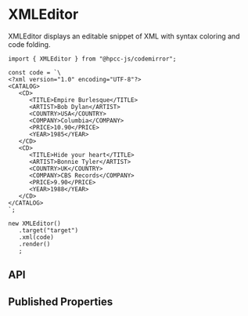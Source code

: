 # XMLEditor

<!--meta

-->

XMLEditor displays an editable snippet of XML with syntax coloring and code folding.

```sample-code
import { XMLEditor } from "@hpcc-js/codemirror";

const code = `\
<?xml version="1.0" encoding="UTF-8"?>
<CATALOG>
   <CD>
      <TITLE>Empire Burlesque</TITLE>
      <ARTIST>Bob Dylan</ARTIST>
      <COUNTRY>USA</COUNTRY>
      <COMPANY>Columbia</COMPANY>
      <PRICE>10.90</PRICE>
      <YEAR>1985</YEAR>
   </CD>
   <CD>
      <TITLE>Hide your heart</TITLE>
      <ARTIST>Bonnie Tyler</ARTIST>
      <COUNTRY>UK</COUNTRY>
      <COMPANY>CBS Records</COMPANY>
      <PRICE>9.90</PRICE>
      <YEAR>1988</YEAR>
   </CD>
</CATALOG>
`;

new XMLEditor()
   .target("target")
   .xml(code)
   .render()
   ;
```

## API

## Published Properties
```@hpcc-js/codemirror:XMLEditor
```
